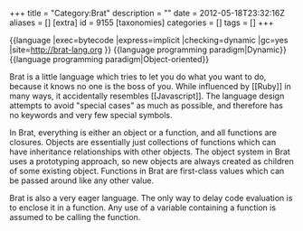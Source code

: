 +++
title = "Category:Brat"
description = ""
date = 2012-05-18T23:32:16Z
aliases = []
[extra]
id = 9155
[taxonomies]
categories = []
tags = []
+++

{{language
|exec=bytecode
|express=implicit
|checking=dynamic
|gc=yes
|site=http://brat-lang.org
}}
{{language programming paradigm|Dynamic}}
{{language programming paradigm|Object-oriented}}

Brat is a little language which tries to let you do what you want to do, because it knows no one is the boss of you. While influenced by [[Ruby]] in many ways, it accidentally resembles [[Javascript]]. The language design attempts to avoid "special cases" as much as possible, and therefore has no keywords and very few special symbols.

In Brat, everything is either an object or a function, and all functions are closures. Objects are essentially just collections of functions which can have inheritance relationships with other objects. The object system in Brat uses a prototyping approach, so new objects are always created as children of some existing object. Functions in Brat are first-class values which can be passed around like any other value.

Brat is also a very eager language. The only way to delay code evaluation is to enclose it in a function. Any use of a variable containing a function is assumed to be calling the function.
